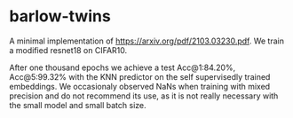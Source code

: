 # barlow-twins
A minimal implementation of https://arxiv.org/pdf/2103.03230.pdf.
We train a modified resnet18 on CIFAR10.

After one thousand epochs we achieve a test Acc@1:84.20%, Acc@5:99.32% with the KNN predictor on the self supervisedly trained embeddings.
We occasionaly observed NaNs when training with mixed precision and do not recommend its use, as it is not really necessary with the small model and small batch size.
